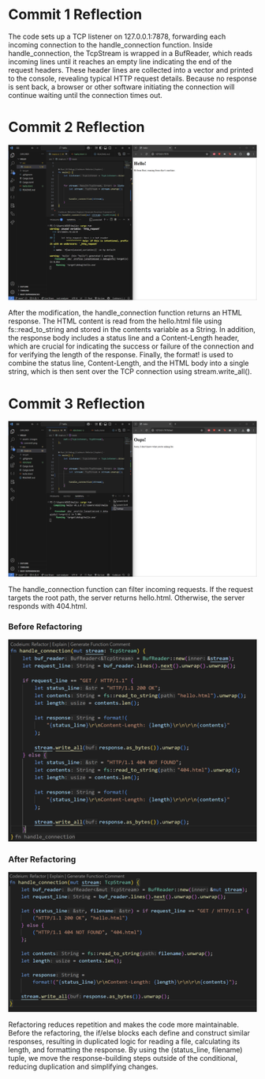 # Commit 1 Reflection

The code sets up a TCP listener on 127.0.0.1:7878, forwarding each incoming connection to the handle_connection function. Inside handle_connection, the TcpStream is wrapped in a BufReader, which reads incoming lines until it reaches an empty line indicating the end of the request headers. These header lines are collected into a vector and printed to the console, revealing typical HTTP request details. Because no response is sent back, a browser or other software initiating the connection will continue waiting until the connection times out.

# Commit 2 Reflection
![Commit 2 screen capture](assets/images/commit2.png)

After the modification, the handle_connection function returns an HTML response. The HTML content is read from the hello.html file using fs::read_to_string and stored in the contents variable as a String. In addition, the response body includes a status line and a Content-Length header, which are crucial for indicating the success or failure of the connection and for verifying the length of the response. Finally, the format! is used to combine the status line, Content-Length, and the HTML body into a single string, which is then sent over the TCP connection using stream.write_all().


# Commit 3 Reflection
![Commit 3 screen capture](assets/images/commit3.png)

The handle_connection function can filter incoming requests. If the request targets the root path, the server returns hello.html. Otherwise, the server responds with 404.html.

### Before Refactoring
![Commit 3 Before](assets/images/before.png)

### After Refactoring
![Commit 3 After](assets/images/after.png)

Refactoring reduces repetition and makes the code more maintainable. Before the refactoring, the if/else blocks each define and construct similar responses, resulting in duplicated logic for reading a file, calculating its length, and formatting the response. By using the (status_line, filename) tuple, we move the response-building steps outside of the conditional, reducing duplication and simplifying changes.








